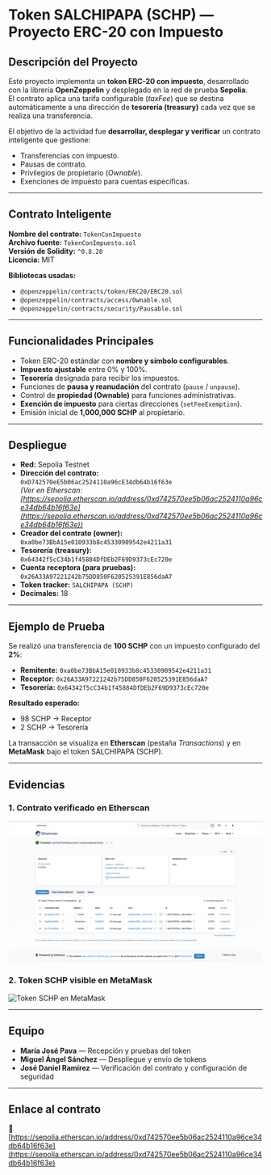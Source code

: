 # Token SALCHIPAPA (SCHP) — Proyecto ERC-20 con Impuesto

## Descripción del Proyecto
Este proyecto implementa un **token ERC-20 con impuesto**, desarrollado con la librería **OpenZeppelin** y desplegado en la red de prueba **Sepolia**.  
El contrato aplica una tarifa configurable (*taxFee*) que se destina automáticamente a una dirección de **tesorería (treasury)** cada vez que se realiza una transferencia.

El objetivo de la actividad fue **desarrollar, desplegar y verificar** un contrato inteligente que gestione:
- Transferencias con impuesto.
- Pausas de contrato.
- Privilegios de propietario (*Ownable*).
- Exenciones de impuesto para cuentas específicas.

---

## Contrato Inteligente
**Nombre del contrato:** `TokenConImpuesto`  
**Archivo fuente:** `TokenConImpuesto.sol`  
**Versión de Solidity:** `^0.8.20`  
**Licencia:** MIT  

**Bibliotecas usadas:**
- `@openzeppelin/contracts/token/ERC20/ERC20.sol`  
- `@openzeppelin/contracts/access/Ownable.sol`  
- `@openzeppelin/contracts/security/Pausable.sol`

---

## Funcionalidades Principales
- Token ERC-20 estándar con **nombre y símbolo configurables**.  
- **Impuesto ajustable** entre 0% y 100%.  
- **Tesorería** designada para recibir los impuestos.  
- Funciones de **pausa y reanudación** del contrato (`pause` / `unpause`).  
- Control de **propiedad (Ownable)** para funciones administrativas.  
- **Exención de impuesto** para ciertas direcciones (`setFeeExemption`).  
- Emisión inicial de **1,000,000 SCHP** al propietario.

---

## Despliegue
- **Red:** Sepolia Testnet  
- **Dirección del contrato:**  
  `0xD742570eE5b06ac2524110a96cE34db64b16f63e`  
  *(Ver en Etherscan: [https://sepolia.etherscan.io/address/0xd742570ee5b06ac2524110a96ce34db64b16f63e](https://sepolia.etherscan.io/address/0xd742570ee5b06ac2524110a96ce34db64b16f63e))*
- **Creador del contrato (owner):**  
  `0xa0be73BbA15e010933b8c45330909542e4211a31`  
- **Tesorería (treasury):**  
  `0x64342f5cC34b1f45884DfDEb2F69D9373cEc720e`  
- **Cuenta receptora (para pruebas):**  
  `0x26A33A97221242b75DD850F620525391E856daA7`  
- **Token tracker:** `SALCHIPAPA (SCHP)`  
- **Decimales:** 18  

---

## Ejemplo de Prueba
Se realizó una transferencia de **100 SCHP** con un impuesto configurado del **2%**:

- **Remitente:** `0xa0be73BbA15e010933b8c45330909542e4211a31`  
- **Receptor:** `0x26A33A97221242b75DD850F620525391E856daA7`  
- **Tesorería:** `0x64342f5cC34b1f45884DfDEb2F69D9373cEc720e`  

**Resultado esperado:**
- 98 SCHP → Receptor  
- 2 SCHP → Tesorería  

La transacción se visualiza en **Etherscan** (pestaña *Transactions*) y en **MetaMask** bajo el token SALCHIPAPA (SCHP).

---

## Evidencias

### 1. Contrato verificado en Etherscan
![Contrato en Etherscan](./images/etherscan.png)

### 2. Token SCHP visible en MetaMask
![Token SCHP en MetaMask](./images/wallet.png)

---

## Equipo
- **María José Pava** — Recepción y pruebas del token  
- **Miguel Ángel Sánchez** — Despliegue y envío de tokens  
- **José Daniel Ramírez** — Verificación del contrato y configuración de seguridad  

---

## Enlace al contrato
🔗 [https://sepolia.etherscan.io/address/0xd742570ee5b06ac2524110a96ce34db64b16f63e](https://sepolia.etherscan.io/address/0xd742570ee5b06ac2524110a96ce34db64b16f63e)
